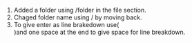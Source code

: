 1. Added a folder using /folder in the file section.<br/> 
2. Chaged folder name using / by moving back.<br/>
3. To give enter as line brakedown use(<br/>)and one space at the end to give space for line breakdown.
